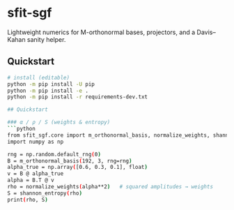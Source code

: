 # sfit-sgf

Lightweight numerics for M-orthonormal bases, projectors, and a Davis–Kahan sanity helper.

## Quickstart

```bash
# install (editable)
python -m pip install -U pip
python -m pip install -e .
python -m pip install -r requirements-dev.txt

## Quickstart

### α / ρ / S (weights & entropy)
```python
from sfit_sgf.core import m_orthonormal_basis, normalize_weights, shannon_entropy
import numpy as np

rng = np.random.default_rng(0)
B = m_orthonormal_basis(192, 3, rng=rng)
alpha_true = np.array([0.6, 0.3, 0.1], float)
v = B @ alpha_true
alpha = B.T @ v
rho = normalize_weights(alpha**2)   # squared amplitudes → weights
S = shannon_entropy(rho)
print(rho, S)


